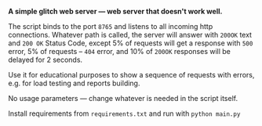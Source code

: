 **A simple glitch web server — web server that doesn't work well.**

The script binds to the port `8765` and listens to all incoming http connections.
Whatever path is called, the server will answer with `200OK` text and `200 OK` Status Code, except 5% of requests will get a response with `500` error, 5% of requests – `404` error, and 10% of `200OK` responses will be delayed for 2 seconds.

Use it for educational purposes to show a sequence of requests with errors, e.g. for load testing and reports building.

No usage parameters — change whatever is needed in the script itself.

Install requirements from `requirements.txt` and run with
`python main.py`